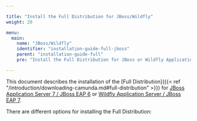 ```yaml
---

title: "Install the Full Distribution for JBoss/Wildfly"
weight: 20

menu:
  main:
    name: "JBoss/Wildfly"
    identifier: "installation-guide-full-jboss"
    parent: "installation-guide-full"
    pre: "Install the Full Distribution for JBoss or Wildfly Application Servers."

---
```


This document describes the installation of the [Full Distribution]({{< ref "/introduction/downloading-camunda.md#full-distribution" >}}) for [JBoss Application Server 7 / JBoss EAP 6](http://www.jboss.org/products/eap) or [Wildfly Application Server / JBoss EAP 7](http://www.wildfly.org).

There are different options for installing the Full Distribution:
